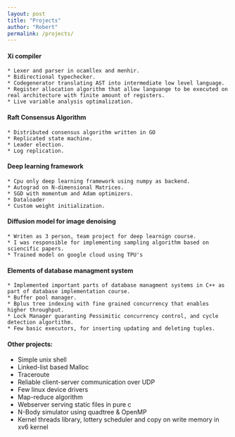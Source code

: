 ```yaml
---
layout: post
title: "Projects"
author: "Robert"
permalink: /projects/
---
```


#### Xi compiler
    * Lexer and parser in ocamllex and menhir.
    * Bidirectional typechecker.
    * Codegenerator translating AST into intermediate low level language.
    * Register allocation algorithm that allow languange to be executed on real architecture with finite amount of registers.
    * Live variable analysis optimalization.

#### Raft Consensus Algorithm 
    * Distributed consensus algorithm written in GO
    * Replicated state machine.
    * Leader election.
    * Log replication.

#### Deep learning framework
    * Cpu only deep learning framework using numpy as backend.
    * Autograd on N-dimensional Matrices.
    * SGD with momentum and Adam optimizers.
    * Dataloader
    * Custom weight initialization.

#### Diffusion model for image denoising
    * Writen as 3 person, team project for deep learnign course.
    * I was responsible for implementing sampling algorithm based on sciencific papers.
    * Trained model on google cloud using TPU's

#### Elements of database managment system
    * Implemented important parts of database managment systems in C++ as part of database implementation course. 
    * Buffer pool manager. 
    * Bplus tree indexing with fine grained concurrency that enables higher throughput.
    * Lock Manager guaranting Pessimitic concurrency control, and cycle detection algortithm.
    * Few basic executors, for inserting updating and deleting tuples.

#### Other projects:

* Simple unix shell
* Linked-list based Malloc
* Traceroute
* Reliable client-server communication over UDP 
* Few linux device drivers
* Map-reduce algorithm 
* Webserver serving static files in pure c
* N-Body simulator using quadtree & OpenMP
* Kernel threads library, lottery scheduler and copy on write memory in xv6 kernel
